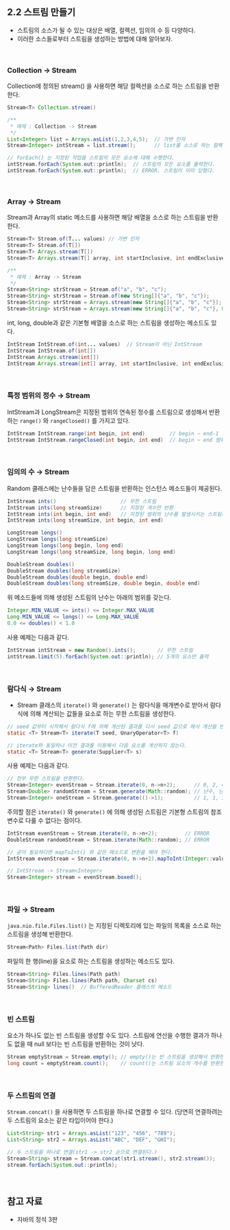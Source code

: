 ## 2.2 스트림 만들기

- 스트림의 소스가 될 수 있는 대상은 배열, 컬렉션, 임의의 수 등 다양하다.
- 이러한 소스들로부터 스트림을 생성하는 방법에 대해 알아보자.

<br>

### Collection → Stream

Collection에 정의된 stream() 을 사용하면 해당 컬렉션을 소스로 하는 스트림을 반환한다.

```java
Stream<T> Collection.stream()
```

```java
/**
 * 예제 : Collection -> Stream
 */
List<Integer> list = Arrays.asList(1,2,3,4,5);  // 가변 인자
Stream<Integer> intStream = list.stream();      // list를 소스로 하는 컬렉션 생성

// forEach() 는 지정된 작업을 스트림의 모든 요소에 대해 수행한다.
intStream.forEach(System.out::println);  // 스트림의 모든 요소를 출력한다.
intStream.forEach(System.out::println);  // ERROR. 스트림이 이미 닫혔다.
```

<br>

### Array → Stream

Stream과 Array의 static 메소드를 사용하면 해당 배열을 소스로 하는 스트림을 반환한다.

```java
Stream<T> Stream.of(T... values) // 가변 인자
Stream<T> Stream.of(T[])
Stream<T> Arrays.stream(T[])
Stream<T> Arrays.stream(T[] array, int startInclusive, int endExclusive)
```

```java
/**
 * 예제 : Array -> Stream
 */
Stream<String> strStream = Stream.of("a", "b", "c");
Stream<String> strStream = Stream.of(new String[]{"a", "b", "c"});
Stream<String> strStream = Arrays.stream(new String[]{"a", "b", "c"});
Stream<String> strStream = Arrays.stream(new String[]{"a", "b", "c"}, 0, 3);
```

int, long, double과 같은 기본형 배열을 소스로 하는 스트림을 생성하는 메소드도 있다.

```java
IntStream IntStream.of(int... values)  // Stream이 아닌 IntStream
IntStream IntStream.of(int[])
IntStream Arrays.stream(int[])
IntStream Arrays.stream(int[] array, int startInclusive, int endExclusive)
```

<br>

### 특정 범위의 정수 → Stream

IntStream과 LongStream은 지정된 범위의 연속된 정수를 스트림으로 생성해서 반환하는 `range()` 와 `rangeClosed()` 를 가지고 있다.

```java
IntStream IntStream.range(int begin, int end)        // begin ~ end-1 범위의 정수 반환
IntStream IntStream.rangeClosed(int begin, int end)  // begin ~ end 범위의 정수 반환
```

<br>

### 임의의 수 → Stream

Random 클래스에는 난수들을 담은 스트림을 반환하는 인스턴스 메소드들이 제공된다.

```java
IntStream ints()                     // 무한 스트림
IntStream ints(long streamSize)      // 지정된 개수만 반환
IntStream ints(int begin, int end)   // 지정된 범위의 난수를 발생시키는 스트림(end는 포함되지 않음)
IntStream ints(long streamSize, int begin, int end)

LongStream longs()
LongStream longs(long streamSize)
LongStream longs(long begin, long end)
LongStream longs(long streamSize, long begin, long end)

DoubleStream doubles()
DoubleStream doubles(long streamSize)
DoubleStream doubles(double begin, double end)
DoubleStream doubles(long streamSize, double begin, double end)
```

위 메소드들에 의해 생성된 스트림의 난수는 아래의 범위를 갖는다.

```java
Integer.MIN_VALUE <= ints() <= Integer.MAX_VALUE
Long.MIN_VALUE <= longs() <= Long.MAX_VALUE
0.0 <= doubles() < 1.0
```

사용 예제는 다음과 같다.

```java
IntStream intStream = new Random().ints();       // 무한 스트림
intStream.limit(5).forEach(System.out::println); // 5개의 요소만 출력
```

<br>

### 람다식 → Stream

- Stream 클래스의 `iterate()` 와 `generate()` 는 람다식을 매개변수로 받아서 람다식에 의해 계산되는 값들을 요소로 하는 무한 스트림을 생성한다.

```java
// seed 값부터 시작해서 람다식 f에 의해 계산된 결과를 다시 seed 값으로 해서 계산을 반복한다.
static <T> Stream<T> iterate(T seed, UnaryOperator<T> f)

// iterate와 동일하나 이전 결과를 이용해서 다음 요소를 계산하지 않는다.
static <T> Stream<T> generate(Supplier<T> s) 
```

사용 예제는 다음과 같다.

```java
// 전부 무한 스트림을 반환한다.
Stream<Integer> evenStream = Stream.iterate(0, n->n+2);      // 0, 2, 4, 6, ...
Stream<Double> randomStream = Stream.generate(Math::random); // 난수, 난수, 난수, ... 
Stream<Integer> oneStream = Stream.generate(()->1);          // 1, 1, 1, ...
```

주의할 점은 `iterate()` 와 `generate()` 에 의해 생성된 스트림은 기본형 스트림의 참조 변수로 다룰 수 없다는 점이다.

```java
IntStream evenStream = Stream.iterate(0, n->n+2);         // ERROR
DoubleStream randomStream = Stream.iterate(Math::random); // ERROR

// 굳이 필요하다면 mapToInt() 와 같은 메소드로 변환을 해야 한다.
IntStream evenStream = Stream.iterate(0, n->n+2).mapToInt(Integer::valueOf);

// IntStream -> Stream<Integer>
Stream<Integer> stream = evenStream.boxed();
```

<br>

### 파일 → Stream

`java.nio.file.Files.list()` 는 지정된 디렉토리에 있는 파일의 목록을 소스로 하는 스트림을 생성해 반환한다.

```java
Stream<Path> Files.list(Path dir)
```

파일의 한 행(line)을 요소로 하는 스트림을 생성하는 메소드도 있다.

```java
Stream<String> Files.lines(Path path)
Stream<String> Files.lines(Path path, Charset cs)
Stream<String> lines()  // BufferedReader 클래스의 메소드
```

<br>

### 빈 스트림

요소가 하나도 없는 빈 스트림을 생성할 수도 있다. 스트림에 연산을 수행한 결과가 하나도 없을 때 null 보다는 빈 스트림을 반환하는 것이 낫다.

```java
Stream emptyStream = Stream.empty(); // empty()는 빈 스트림을 생성해서 반환한다.
long count = emptyStream.count();    // count()는 스트림 요소의 개수를 반환한다. (여기서는 0)
```

<br>

### 두 스트림의 연결

`Stream.concat()` 을 사용하면 두 스트림을 하나로 연결할 수 있다. (당연히 연결하려는 두 스트림의 요소는 같은 타입이어야 한다.)

```java
List<String> str1 = Arrays.asList("123", "456", "789");
List<String> str2 = Arrays.asList("ABC", "DEF", "GHI");

// 두 스트림을 하나로 연결(str1 -> str2 순으로 연결된다.)
Stream<String> stream = Stream.concat(str1.stream(), str2.stream());
stream.forEach(System.out::println);
```

<br>

## 참고 자료
- 자바의 정석 3판
